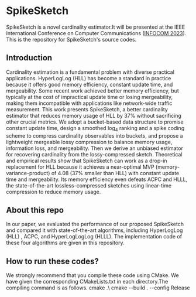 # SpikeSketch
SpikeSketch is a novel cardinality estimator.It will be presented at the IEEE International Conference on Computer Communications ([INFOCOM 2023](https://infocom2023.ieee-infocom.org/)). This is the repository for SpikeSketch's source codes.
## Introduction
Cardinality estimation is a fundamental problem with diverse practical applications. HyperLogLog (HLL) has become a standard in practice because it offers good memory efficiency, constant update time, and mergeability. Some recent work achieved better memory efficiency, but typically at the cost of impractical update time or losing mergeability, making them incompatible with applications like network-wide traffic measurement. This work presents SpikeSketch, a better cardinality estimator that reduces memory usage of HLL by 37% without sacrificing other crucial metrics. We adopt a bucket-based data structure to promise constant update time, design a smoothed log$_4$ ranking and a spike coding scheme to compress cardinality observables into buckets, and propose a lightweight mergeable lossy compression to balance memory usage, information loss, and mergeability. Then we derive an unbiased estimator for recovering cardinality from the lossy-compressed sketch. Theoretical and empirical results show that SpikeSketch can work as a drop-in replacement for HLL because it achieves a near-optimal MVP (memory-variance-product) of 4.08 (37% smaller than HLL) with constant update time and mergeability. Its memory efficiency even defeats ACPC and HLLL, the state-of-the-art lossless-compressed sketches using linear-time compression to reduce memory usage. 
## About this repo
In our paper, we evaluated the performance of our proposed SpikeSketch and compared it with state-of-the-art algorithms, including HyperLogLog (HLL) , ACPC, and HyperLogLogLog (HLLL). The implementation code of these four algorithms are given in this repository.
## How to run these codes?
We strongly recommend that you compile these code using CMake. We have given the corresponding CMakeLists.txt in each directory.The compiling command is as follows.
cmake .\\
cmake --build . --config Release
